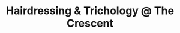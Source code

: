 ---
title: "Hairdressing & Trichology @ The Crescent"
url: /bridgwater/hairdressing-und-trichology-an-the-crescent/
shop: Friseur
---